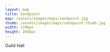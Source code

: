 ```yaml
---
layout: map
title: Sandpoint
map: /assets/images/maps/sandpoint.jpg
thumb: /assets/images/maps/sandpoint-thumb.jpg
width: 1396px
height: 2048px
---
```

<span class="--right" style="top:1031px;left:457px;">Guild Hall</span>
